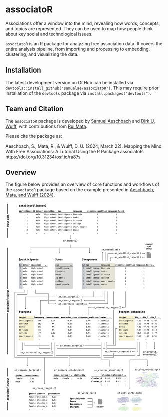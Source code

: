 # associatoR

Associations offer a window into the mind, revealing how words, concepts, and topics are represented. They can be used to map how people think about key social and technological issues.

`associatoR` is an R package for analyzing free association data. It covers the entire analysis pipeline, from importing and processing to embedding, clustering, and visualizing the data.

## Installation

The latest development version on GitHub can be installed via `devtools::install_github("samuelae/associatoR")`. This may require prior installation of the `devtools` package via `install.packages("devtools")`.

## Team and Citation

The `associatoR` package is developed by [Samuel Aeschbach](https://github.com/samuelae) and [Dirk U. Wulff](https://github.com/dwulff), with contributions from [Rui Mata](https://github.com/matarui).

Please cite the package as:

Aeschbach, S., Mata, R., & Wulff, D. U. (2024, March 22). Mapping the Mind With Free Associations: A Tutorial Using the R Package associatoR. <https://doi.org/10.31234/osf.io/ra87s>

## Overview

The figure below provides an overview of core functions and workflows of the `associatoR` package based on the example presented in [Aeschbach, Mata, and Wulff (2024)](https://doi.org/10.31234/osf.io/ra87s).

![](man/figures/overview.png)



